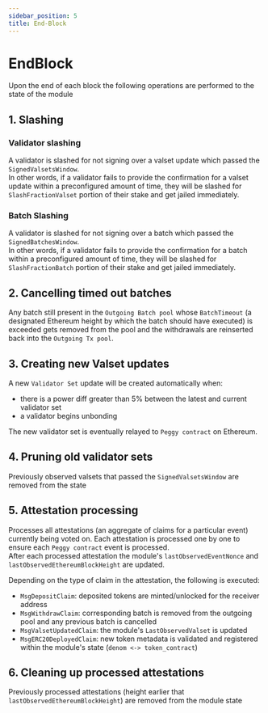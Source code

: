 ```yaml
---
sidebar_position: 5
title: End-Block
---
```


# EndBlock

Upon the end of each block the following operations are performed to the state of the module

## 1. Slashing

### Validator slashing

A validator is slashed for not signing over a valset update which passed the `SignedValsetsWindow`.\
In other words, if a validator fails to provide the confirmation for a valset update within a preconfigured amount of time, they will be slashed for `SlashFractionValset` portion of their stake and get jailed immediately.

### Batch Slashing

A validator is slashed for not signing over a batch which passed the `SignedBatchesWindow`.\
In other words, if a validator fails to provide the confirmation for a batch within a preconfigured amount of time, they will be slashed for `SlashFractionBatch` portion of their stake and get jailed immediately.

## 2. Cancelling timed out batches

Any batch still present in the `Outgoing Batch pool` whose `BatchTimeout` (a designated Ethereum height by which the batch should have executed) is exceeded gets removed from the pool and the withdrawals are reinserted back into the `Outgoing Tx pool`.

## 3. Creating new Valset updates

A new `Validator Set` update will be created automatically when:

* there is a power diff greater than 5% between the latest and current validator set
* a validator begins unbonding

The new validator set is eventually relayed to `Peggy contract` on Ethereum.

## 4. Pruning old validator sets

Previously observed valsets that passed the `SignedValsetsWindow` are removed from the state

## 5. Attestation processing

Processes all attestations (an aggregate of claims for a particular event) currently being voted on. Each attestation is processed one by one to ensure each `Peggy contract` event is processed.\
After each processed attestation the module's `lastObservedEventNonce` and `lastObservedEthereumBlockHeight` are updated.

Depending on the type of claim in the attestation, the following is executed:

* `MsgDepositClaim`: deposited tokens are minted/unlocked for the receiver address
* `MsgWithdrawClaim`: corresponding batch is removed from the outgoing pool and any previous batch is cancelled
* `MsgValsetUpdatedClaim`: the module's `LastObservedValset` is updated
* `MsgERC20DeployedClaim`: new token metadata is validated and registered within the module's state (`denom <-> token_contract`)

## 6. Cleaning up processed attestations

Previously processed attestations (height earlier that `lastObservedEthereumBlockHeight`) are removed from the module state

